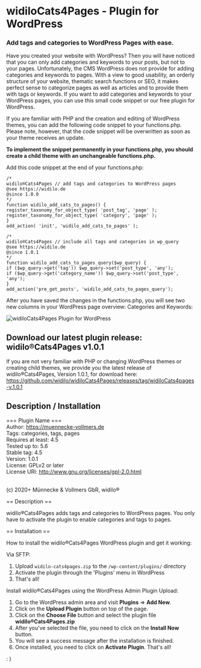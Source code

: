 # widiloCats4Pages - Plugin for WordPress

### Add tags and categories to WordPress Pages with ease.

Have you created your website with WordPress? Then you will have noticed that you can only add categories and keywords to your posts, but not to your pages. Unfortunately, the CMS WordPress does not provide for adding categories and keywords to pages. With a view to good usability, an orderly structure of your website, thematic search functions or SEO, it makes perfect sense to categorize pages as well as articles and to provide them with tags or keywords.
If you want to add categories and keywords to your WordPress pages, you can use this small code snippet or our free plugin for WordPress.

If you are familiar with PHP and the creation and editing of WordPress themes, you can add the following code snippet to your functions.php. Please note, however, that the code snippet will be overwritten as soon as your theme receives an update.

**To implement the snippet permanently in your functions.php, you should create a child theme with an unchangeable functions.php.**

Add this code snippet at the end of your functions.php:

```
/*
widilo®Cats4Pages // add tags and categories to WordPress pages
@see https://widilo.de
@since 1.0.0
*/
function widilo_add_cats_to_pages() {
register_taxonomy_for_object_type( 'post_tag', 'page' );
register_taxonomy_for_object_type( 'category', 'page' );
}
add_action( 'init', 'widilo_add_cats_to_pages' );

/*
widilo®Cats4Pages // include all tags and categories in wp_query
@see https://widilo.de
@since 1.0.1
*/
function widilo_add_cats_to_pages_query($wp_query) {
if ($wp_query->get('tag')) $wp_query->set('post_type', 'any');
if ($wp_query->get('category_name')) $wp_query->set('post_type', 'any');
}
add_action('pre_get_posts', 'widilo_add_cats_to_pages_query');
```
After you have saved the changes in the functions.php, you will see two new columns in your WordPress page overview: Categories and Keywords:

![widiloCats4Pages Plugin for WordPress](https://github.com/widilo/widiloCats4Pages/blob/main/widiloCats4Pages-Screenshot.png)

## Download our latest plugin release: widilo®Cats4Pages v1.0.1

If you are not very familiar with PHP or changing WordPress themes or creating child themes, we provide you the latest release of widilo®Cats4Pages, Version 1.0.1, for download here: https://github.com/widilo/widiloCats4Pages/releases/tag/widiloCats4pages-v.1.0.1 

## Description / Installation

=== Plugin Name === <br>
Author: https://muennecke-vollmers.de <br>
Tags: categories, tags, pages <br>
Requires at least: 4.5 <br>
Tested up to: 5.6 <br>
Stable tag: 4.5 <br>
Version: 1.0.1 <br>
License: GPLv2 or later <br>
License URI: http://www.gnu.org/licenses/gpl-2.0.html <br><br>

(c) 2020+ Münnecke & Vollmers GbR, widilo® <br>

== Description ==

widilo®Cats4Pages adds tags and categories to WordPress pages. You only have to activate the plugin to enable categories and tags to pages.

== Installation ==

How to install the widilo®Cats4Pages WordPress plugin and get it working:

Via SFTP:

1. Upload `widilo-cats4pages.zip` to the `/wp-content/plugins/` directory
2. Activate the plugin through the 'Plugins' menu in WordPress
3. That's all!

Install widilo®Cats4Pages using the WordPress Admin Plugin Upload:

1. Go to the WordPress admin area and visit **Plugins** => **Add New**.
2. Click on the **Upload Plugin** button on top of the page.
3. Click on the **Choose File** button and select the plugin file **widilo®Cats4Pages.zip**
4. After you've selected the file, you need to click on the **Install Now** button.
5. You will see a success message after the installation is finished.
6. Once installed, you need to click on **Activate Plugin**. That's all!

: )
